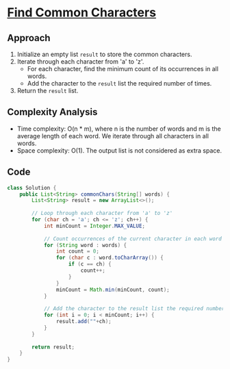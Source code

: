 
# [Find Common Characters](https://leetcode.com/problems/find-common-characters/description/?envType=daily-question&envId=2024-06-05)

## Approach
1. Initialize an empty list `result` to store the common characters.
2. Iterate through each character from 'a' to 'z'.
   - For each character, find the minimum count of its occurrences in all words.
   - Add the character to the `result` list the required number of times.
3. Return the `result` list.

## Complexity Analysis
- Time complexity: O(n * m), where n is the number of words and m is the average length of each word. We iterate through all characters in all words.
- Space complexity: O(1). The output list is not considered as extra space.

## Code
```java
class Solution {
    public List<String> commonChars(String[] words) {
        List<String> result = new ArrayList<>();
        
        // Loop through each character from 'a' to 'z'
        for (char ch = 'a'; ch <= 'z'; ch++) {
            int minCount = Integer.MAX_VALUE;
            
            // Count occurrences of the current character in each word
            for (String word : words) {
                int count = 0;
                for (char c : word.toCharArray()) {
                    if (c == ch) {
                        count++;
                    }
                }
                minCount = Math.min(minCount, count);
            }
            
            // Add the character to the result list the required number of times
            for (int i = 0; i < minCount; i++) {
                result.add(""+ch);
            }
        }
        
        return result;
    }
}
